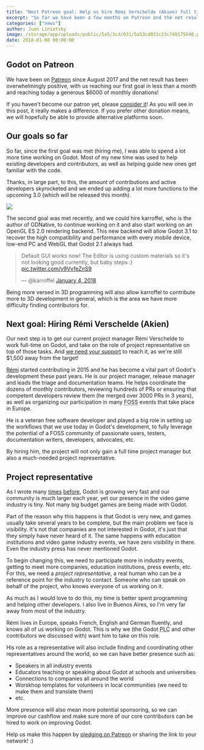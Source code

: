 ```yaml
---
title: "Next Patreon goal: Help us hire Rémi Verschelde (Akien) full time!"
excerpt: "So far we have been a few months on Patreon and the net result has been overwhelmingly positive, as we get enough funds each month to hire our lead developer and an intern! Still, it's time to start thinking about our next hire to continue speeding up Godot's development as well as its visibility and relevance in the gamedev industry."
categories: ["news"]
author: Juan Linietsky
image: /storage/app/uploads/public/5a5/3cd/031/5a53cd031c23c749175648.png
date: 2018-01-08 00:00:00
---
```


## Godot on Patreon

We have been on [Patreon](https://www.patreon.com/godotengine) since August 2017 and the net result has been overwhelmingly positive, with us reaching our first goal in less than a month and reaching today a generous $6000 of monthly donations!

If you haven't become our patron yet, please [consider it](https://www.patreon.com/godotengine)! As you will see in this post, it really makes a difference. If you prefer other donation means, we will hopefully be able to provide alternative platforms soon.

## Our goals so far

So far, since the first goal was met (hiring me), I was able to spend a lot more time working on Godot. Most of my new time was used to help existing developers and contributors, as well as helping guide new ones get familiar with the code.

Thanks, in large part, to this, the amount of contributions and active developers skyrocketed and we ended up adding a lot more functions to the upcoming 3.0 (which *will* be released this month).

![](/storage/app/media/3.0/godot_contributions_december.png)

The second goal was met recently, and we could hire karroffel, who is the author of GDNative, to continue working on it and also start working on an OpenGL ES 2.0 rendering backend. This new backend will allow Godot 3.1 to recover the high compatibility and performance with every mobile device, low-end PC and WebGL that Godot 2.1 always had.

<blockquote class="twitter-tweet" data-lang="en"><p lang="en" dir="ltr">Default GUI works now! The Editor is using custom materials so it's not looking good currently, but baby steps :) <a href="https://t.co/v9VvfeZnS9">pic.twitter.com/v9VvfeZnS9</a></p>— @karroffel <a href="https://twitter.com/karroffel/status/948920286921068544?ref_src=twsrc%5Etfw">January 4, 2018</a></blockquote>
<script async src="https://platform.twitter.com/widgets.js" charset="utf-8"></script>

Being more versed in 3D programming will also allow karroffel to contribute more to 3D development in general, which is the area we have more difficulty finding contributors for.

## Next goal: Hiring Rémi Verschelde (Akien)

Our next step is to get our current project manager Rémi Verschelde to work full-time on Godot, and take on the role of project representative on top of those tasks. And [we need your support](https://www.patreon.com/godotengine) to reach it, as we're still $1,500 away from the target!

[Rémi](https://github.com/akien-mga) started contributing in 2015 and he has become a vital part of Godot's development these past years. He is our project manager, release manager and leads the triage and documentation teams. He helps coordinate the dozens of monthly contributors, reviewing hundreds of PRs or ensuring that competent developers review them (he merged over 3000 PRs in 3 years), as well as organizing our participation in many <abbr title="Free and Open Source Software">FOSS</abbr> events that take place in Europe.

He is a veteran free software developer and played a big role in setting up the workflows that we use today in Godot's development, to fully leverage the potential of a FOSS community of passionate users, testers, documentation writers, developers, advocates, etc.

By hiring him, the project will not only gain a full time project manager but also a much-needed project representative.

## Project representative

As I wrote many [times](https://godotengine.org/article/godot-30-new-progress-report-and-gdc) [before](https://godotengine.org/article/godot-gdc-2016-aftermath), Godot is growing very fast and our community is much larger each year, yet our presence in the video game industry is tiny. Not many big budget games are being made with Godot.

Part of the reason why this happens is that Godot is very new, and games usually take several years to be complete, but the main problem we face is visibility. It's not that companies are not interested in Godot, it's just that they simply have never heard of it. The same happens with education institutions and video game industry events, we have zero visibility in there. Even the industry press has never mentioned Godot.

To begin changing this, we need to participate more in industry events, getting to meet more companies, education institutions, press events, etc. For this, we need a *project representative*, a real human who can be a reference point for the industry to contact. Someone who can speak on behalf of the project, who knows everyone of us working on it.

As much as I would love to do this, my time is better spent programming and helping other developers. I also live in Buenos Aires, so I'm very far away from most of the industry.

Rémi lives in Europe, speaks French, English and German fluently, and knows all of us working on Godot. This is why we (the Godot <abbr title="Project Leadership Committee">PLC</abbr> and other contributors we discussed with) want him to take on this role.

His role as a representative will also include finding and coordinating other representatives around the world, so we can have better presence such as:

* Speakers in all industry events
* Educators teaching or speaking about Godot at schools and universities
* Connections to companies all around the world
* Worskhop templates for volunteers in local communities (we need to make them and translate them)
* etc.

More presence will also mean more potential sponsoring, so we can improve our cashflow and make sure more of our core contributors can be hired to work on improving Godot.

Help us make this happen by [pledging on Patreon](https://www.patreon.com/godotengine) or sharing the link to your network! :)

